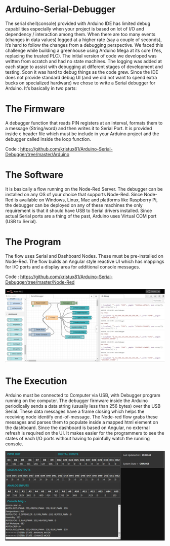 # Arduino-Serial-Debugger
The serial shell(console) provided with Arduino IDE has limited debug capabilities especially when your project is based on lot of I/O and dependency / interaction among them. When there are too many events (changes in data values) logged at a higher rate (say a couple of seconds), it’s hard to follow the changes from a debugging perspective. We faced this challenge while building a greenhouse using Arduino Mega at its core (Yes, replacing the trusted PLC). The initial version of code we developed was written from scratch and had no state machines. The logging was added at each stage to assist with debugging at different stages of development and testing. Soon it was hard to debug things as the code grew. Since the IDE does not provide standard debug UI (and we did not want to spend extra bucks on specialized hardware) we chose to write a Serial debugger for Arduino. It’s basically in two parts:

# The Firmware

A debugger function that reads PIN registers at an interval, formats them to a message (String/word) and then writes it to Serial Port. It is provided inside c header file which must be include in your Arduino project and the debugger called inside the loop function.

Code : https://github.com/kristux81/Arduino-Serial-Debugger/tree/master/Arduino

# The Software

It is basically a flow running on the Node-Red Server. The debugger can be installed on any OS of your choice that supports Node-Red. Since Node-Red is available on Windows, Linux, Mac and platforms like Raspberry Pi, the debugger can be deployed on any of these machines the only requirement is that it should have USB to Serial drivers installed. Since actual Serial ports are a thing of the past, Arduino uses Virtual COM port (USB to Serial).

# The Program

The flow uses Serial and Dashboard Nodes. These must be pre-installed on Node-Red. The flow builds an Angular style reactive UI which has mappings for I/O ports and a display area for additional console messages.

Code : https://github.com/kristux81/Arduino-Serial-Debugger/tree/master/Node-Red

![Debugger Node Red Flow](https://github.com/kristux81/Arduino-Serial-Debugger/blob/master/Debugger%20flow.jpg)

# The Execution

Arduino must be connected to Computer via USB, with Debugger program running on the computer. The debugger firmware inside the Arduino periodically sends a data string (usually less than 256 bytes) over the USB Serial. These data messages have a frame closing which helps the receiving node identify end-of-message. The Node-red flow grabs these messages and parses them to populate inside a mapped html element on the dashboard. Since the dashboard is based on Angular, no external refresh is required on the UI. It makes easier for the programmers to see the states of each I/O ports without having to painfully watch the running console.

![Debugger UI](https://github.com/kristux81/Arduino-Serial-Debugger/blob/master/Debugger%20UI.jpg)
